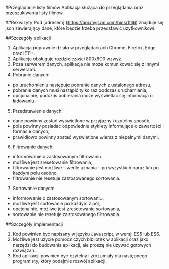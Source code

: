 #Przeglądanie listy filmów
Aplikacja służąca do przeglądania oraz przeszukiwania listy filmów.

##Rekwizyty
Pod [adresem] (https://api.myjson.com/bins/1tll6) znajduje się json zawierający dane, które będzie trzeba przedstawić użytkownikowi.

##Szczegóły aplikacji
1.	Aplikacja poprawnie działa w przeglądarkach Chrome, Firefox, Edge oraz IE11+.
2.	Aplikacja obsługuje rozdzielczości 800x600 wzwyż.
3.	Poza serwerem danych, aplikacja nie może komunikować się z innymi serwerami.
4.	Pobranie danych:
- po uruchomieniu następuje pobranie danych z ustalonego adresu,
- pobranie danych musi nastąpić tylko raz podczas uruchamiania,
- opcjonalnie, podczas pobierania może wyświetlać się informacja o ładowaniu.
5.	Przedstawienie danych:
- dane powinny zostać wyświetlone w przyjazny i czytelny sposób,
- pola powinny posiadać odpowiednie etykiety informujące o zawartości i formacie danych,
- prawidłowo powinny zostać wyświetlone wiersz z niepełnymi danymi.
6.	Filtrowanie danych:
- informowanie o zastosowanym filtrowaniu,
- możliwe jest zresetowanie filtrowania,
- filtrowanie jest możliwe – wedle uznania - po wszystkich naraz lub po każdym polu osobno,
- filtrowanie nie resetuje zastosowanego sortowania.
7.	Sortowanie  danych:
- informowanie o zastosowanym sortowaniu,
- możliwe jest sortowanie po każdym z pól,
- opcjonalnie, możliwe jest zresetowanie sortowania,
- sortowanie nie resetuje zastosowanego filtrowania.

##Szczegóły implementacji
1.	Kod powinien być napisany w języku Javascript, w wersji ES5 lub ES6.
2.	Możliwe jest użycie pomocniczych bibliotek w aplikacji oraz jako narzędzi do budowania aplikacji, ale proszę nie używać gotowych rozwiązań.
3.	Kod aplikacji powinien być czytelny i zrozumiały dla następnego programisty, który podejmie rozwój aplikacji.